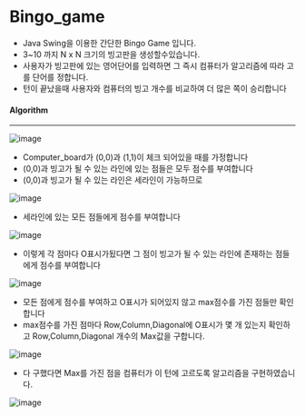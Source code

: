 # Bingo_game


- Java Swing을 이용한 간단한 Bingo Game 입니다.
- 3~10 까지 N x N 크기의 빙고판을 생성할수있습니다.
- 사용자가 빙고판에 있는 영어단어를 입력하면 그 즉시 컴퓨터가 알고리즘에 따라 고를 단어를 정합니다.
- 턴이 끝났을때 사용자와 컴퓨터의 빙고 개수를 비교하여 더 많은 쪽이 승리합니다


<h4>Algorithm</h4>



---


![image](https://user-images.githubusercontent.com/78923992/207078779-c4dbefe7-0696-4c0b-b8e5-5b9c915fdafc.png)
- Computer_board가 (0,0)과 (1,1)이 체크 되어있을 때를 가정합니다
- (0,0)과 빙고가 될 수 있는 라인에 있는 점들은 모두 점수를 부여합니다
- (0,0)과 빙고가 될 수 있는 라인은 세라인이 가능하므로




![image](https://user-images.githubusercontent.com/78923992/207078843-5fd6da05-f122-4ab2-b77e-3442f3ac50e4.png)
- 세라인에 있는 모든 점들에게 점수를 부여합니다



![image](https://user-images.githubusercontent.com/78923992/207078873-a3db354a-7ebd-4cd5-bb7d-df7792588643.png)

- 이렇게 각 점마다 O표시가됬다면 그 점이 빙고가 될 수 있는 라인에 존재하는 점들에게 점수를 부여합니다



![image](https://user-images.githubusercontent.com/78923992/207078900-267c94af-d557-4ab6-a1b2-c9477228a4c0.png)
- 모든 점에게 점수를 부여하고 O표시가 되어있지 않고 max점수를 가진 점들만 확인 합니다
- max점수를 가진 점마다 Row,Column,Diagonal에 O표시가 몇 개 있는지 확인하고 Row,Column,Diagonal 개수의 Max값을 구합니다.



![image](https://user-images.githubusercontent.com/78923992/207078929-8199db8b-e850-41ee-86bd-1af250fe9cfa.png)
- 다 구했다면 Max를 가진 점을 컴퓨터가 이 턴에 고르도록 알고리즘을 구현하였습니다.



![image](https://user-images.githubusercontent.com/78923992/207078958-9dcae318-4040-4bda-ae42-2c3ddc43ce3f.png)











